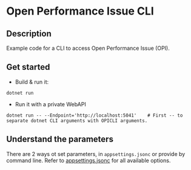 # Open Performance Issue CLI

## Description

Example code for a CLI to access Open Performance Issue (OPI).

## Get started

* Build & run it:

```shell
dotnet run
```

* Run it with a private WebAPI


```shell
dotnet run -- --Endpoint='http://localhost:5041'    # First -- to separate dotnet CLI arguments with OPICLI arguments.
```

## Understand the parameters

There are 2 ways ot set parameters, in `appsettings.jsonc` or provide by command line. Refer to [appsettings.jsonc](./appsettings.jsonc) for all available options.